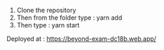 1) Clone the repository
2) Then from the folder type : yarn add
3) Then type : yarn start 

Deployed at : https://beyond-exam-dc18b.web.app/
